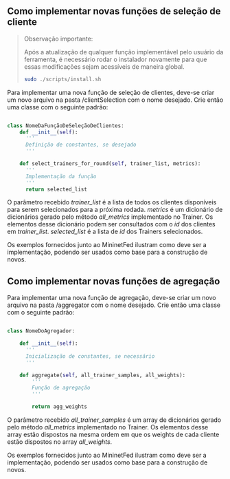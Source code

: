 ## Como implementar novas funções de seleção de cliente

> Observação importante:
>
> Após a atualização de qualquer função implementável pelo usuário da ferramenta, é necessário rodar o instalador novamente para que essas modificações sejam acessíveis de maneira global.
>
> ```bash
> sudo ./scripts/install.sh
> ```

Para implementar uma nova função de seleção de clientes, deve-se criar um novo arquivo na pasta /clientSelection com o nome desejado. Crie então uma classe com o seguinte padrão:

```python

class NomeDaFunçãoDeSeleçãoDeClientes:
    def __init__(self):
      '''
      Definição de constantes, se desejado
      '''

    def select_trainers_for_round(self, trainer_list, metrics):
      '''
      Implementação da função
      '''
      return selected_list
```

O parâmetro recebido _trainer_list_ é a lista de todos os clientes disponíveis para serem selecionados para a próxima rodada. _metrics_ é um dicionário de dicionários gerado pelo método _all_metrics_ implementado no Trainer. Os elementos desse dicionário podem ser consultados com o _id_ dos clientes em _trainer_list_. _selected_list_ é a lista de _id_ dos Trainers selecionados.

Os exemplos fornecidos junto ao MininetFed ilustram como deve ser a implementação, podendo ser usados como base para a construção de novos.

## Como implementar novas funções de agregação

Para implementar uma nova função de agregação, deve-se criar um novo arquivo na pasta /aggregator com o nome desejado. Crie então uma classe com o seguinte padrão:

```python

class NomeDoAgregador:

    def __init__(self):
      '''
      Inicialização de constantes, se necessário
      '''

    def aggregate(self, all_trainer_samples, all_weights):
        '''
        Função de agregação
        '''

        return agg_weights
```

O parâmetro recebido _all_trainer_samples_ é um array de dicionários gerado pelo método _all_metrics_ implementado no Trainer. Os elementos desse array estão dispostos na mesma ordem em que os weights de cada cliente estão dispostos no array _all_weights_.

Os exemplos fornecidos junto ao MininetFed ilustram como deve ser a implementação, podendo ser usados como base para a construção de novos.
